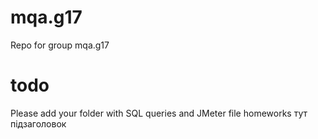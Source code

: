 # mqa.g17
Repo for group mqa.g17


# todo
Please add your folder with SQL queries and JMeter file homeworks 
    тут підзаголовок
